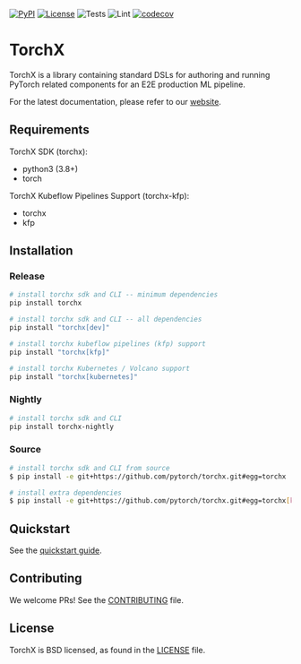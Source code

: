 [![PyPI](https://img.shields.io/pypi/v/torchx)](https://pypi.org/project/torchx/)
[![License](https://img.shields.io/badge/License-BSD%203--Clause-blue.svg)](LICENSE)
![Tests](https://github.com/pytorch/torchx/actions/workflows/python-unittests.yaml/badge.svg)
![Lint](https://github.com/pytorch/torchx/actions/workflows/lint.yaml/badge.svg)
[![codecov](https://codecov.io/gh/pytorch/torchx/branch/main/graph/badge.svg?token=ceHHIm0hXy)](https://codecov.io/gh/pytorch/torchx)


# TorchX


TorchX is a library containing standard DSLs for authoring and running PyTorch
related components for an E2E production ML pipeline.

For the latest documentation, please refer to our [website](https://pytorch.org/torchx).


## Requirements
TorchX SDK (torchx):
* python3 (3.8+)
* torch

TorchX Kubeflow Pipelines Support (torchx-kfp):
* torchx
* kfp

## Installation

### Release

```bash
# install torchx sdk and CLI -- minimum dependencies
pip install torchx

# install torchx sdk and CLI -- all dependencies
pip install "torchx[dev]"

# install torchx kubeflow pipelines (kfp) support
pip install "torchx[kfp]"

# install torchx Kubernetes / Volcano support
pip install "torchx[kubernetes]"
```

### Nightly

```bash
# install torchx sdk and CLI
pip install torchx-nightly
```

### Source

```bash
# install torchx sdk and CLI from source
$ pip install -e git+https://github.com/pytorch/torchx.git#egg=torchx

# install extra dependencies
$ pip install -e git+https://github.com/pytorch/torchx.git#egg=torchx[kubernetes]
```

## Quickstart

See the [quickstart guide](https://pytorch.org/torchx/latest/quickstart.html).

## Contributing

We welcome PRs! See the [CONTRIBUTING](CONTRIBUTING.md) file.

## License

TorchX is BSD licensed, as found in the [LICENSE](LICENSE) file.
